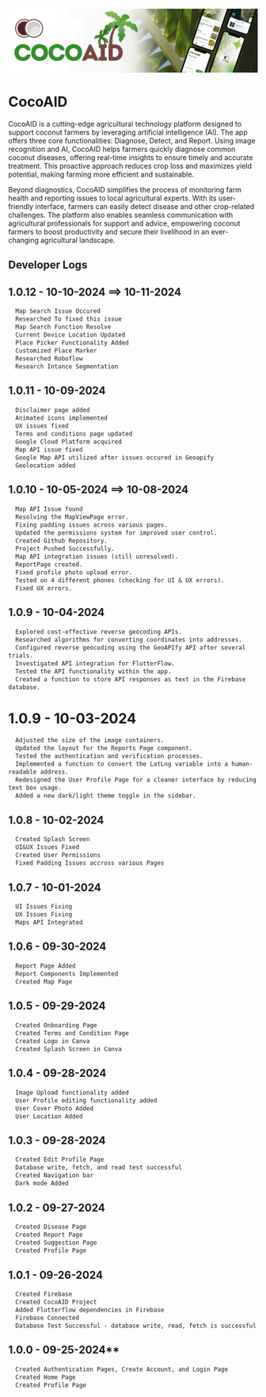 ![image alt](https://github.com/kigderskrt/CocoAID/blob/main/CocoAID%20Banner.png?raw=true)
# CocoAID


CocoAID is a cutting-edge agricultural technology platform designed to support coconut farmers by leveraging artificial intelligence (AI). The app offers three core functionalities: Diagnose, Detect, and Report. Using image recognition and AI, CocoAID helps farmers quickly diagnose common coconut diseases, offering real-time insights to ensure timely and accurate treatment. This proactive approach reduces crop loss and maximizes yield potential, making farming more efficient and sustainable.

Beyond diagnostics, CocoAID simplifies the process of monitoring farm health and reporting issues to local agricultural experts. With its user-friendly interface, farmers can easily detect disease and other crop-related challenges. The platform also enables seamless communication with agricultural professionals for support and advice, empowering coconut farmers to boost productivity and secure their livelihood in an ever-changing agricultural landscape.

## Developer Logs

## 1.0.12 - 10-10-2024 ==> 10-11-2024
      Map Search Issue Occured
      Researched To fixed this issue
      Map Search Function Resolve
      Current Device Location Updated
      Place Picker Functionality Added
      Customized Place Marker
      Researched Roboflow
      Research Intance Segmentation
      
## 1.0.11 - 10-09-2024
      Disclaimer page added
      Animated icons implemented
      UX issues fixed
      Terms and conditions page updated
      Google Cloud Platform acquired
      Map API issue fixed
      Google Map API utilized after issues occured in Geoapify
      Geolocation added

## 1.0.10 - 10-05-2024 ==> 10-08-2024
      Map API Issue found
      Resolving the MapViewPage error.
      Fixing padding issues across various pages.
      Updated the permissions system for improved user control.
      Created Github Repository.
      Project Pushed Successfully.
      Map API integration issues (still unresolved).
      ReportPage created.
      Fixed profile photo upload error.
      Tested on 4 different phones (checking for UI & UX errors).
      Fixed UX errors.

## 1.0.9 - 10-04-2024
      Explored cost-effective reverse geocoding APIs.
      Researched algorithms for converting coordinates into addresses.
      Configured reverse geocoding using the GeoAPIfy API after several trials.
      Investigated API integration for FlutterFlow.
      Tested the API functionality within the app.
      Created a function to store API responses as text in the Firebase database.

# 1.0.9 - 10-03-2024
      Adjusted the size of the image containers.
      Updated the layout for the Reports Page component.
      Tested the authentication and verification processes.
      Implemented a function to convert the LatLng variable into a human-readable address.
      Redesigned the User Profile Page for a cleaner interface by reducing text box usage.
      Added a new dark/light theme toggle in the sidebar.

## 1.0.8 - 10-02-2024
      Created Splash Screen
      UI&UX Issues Fixed
      Created User Permissions
      Fixed Padding Issues accross various Pages

## 1.0.7 - 10-01-2024
      UI Issues Fixing
      UX Issues Fixing
      Maps API Integrated

## 1.0.6 - 09-30-2024
      Report Page Added
      Report Components Implemented
      Created Map Page

## 1.0.5 - 09-29-2024
      Created Onboarding Page
      Created Terms and Condition Page
      Created Logo in Canva
      Created Splash Screen in Canva

## 1.0.4 - 09-28-2024
      Image Upload functionality added
      User Profile editing functionality added
      User Cover Photo Added
      User Location Added

## 1.0.3 - 09-28-2024
      Created Edit Profile Page
      Database write, fetch, and read test successful
      Created Navigation bar
      Dark mode Added

## 1.0.2 - 09-27-2024
      Created Disease Page
      Created Report Page
      Created Suggestion Page
      Created Profile Page

## 1.0.1 - 09-26-2024
      Created Firebase
      Created CocoAID Project
      Added Flutterflow dependencies in Firebase
      Firebase Connected
      Database Test Successful - database write, read, fetch is successful

## 1.0.0 - 09-25-2024**
      Created Authentication Pages, Create Account, and Login Page
      Created Home Page
      Created Profile Page



